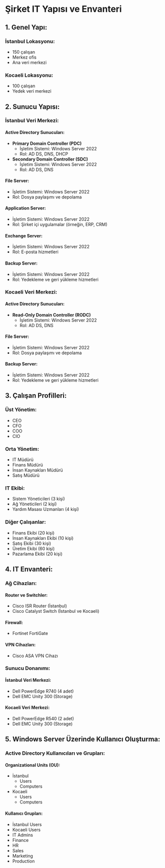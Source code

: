 # Şirket IT Yapısı ve Envanteri

## 1. Genel Yapı:
### İstanbul Lokasyonu:
- 150 çalışan
- Merkez ofis
- Ana veri merkezi

### Kocaeli Lokasyonu:
- 100 çalışan
- Yedek veri merkezi

## 2. Sunucu Yapısı:
### İstanbul Veri Merkezi:
#### Active Directory Sunucuları:
- **Primary Domain Controller (PDC)**
  - İşletim Sistemi: Windows Server 2022
  - Rol: AD DS, DNS, DHCP
- **Secondary Domain Controller (SDC)**
  - İşletim Sistemi: Windows Server 2022
  - Rol: AD DS, DNS

#### File Server:
- İşletim Sistemi: Windows Server 2022
- Rol: Dosya paylaşımı ve depolama

#### Application Server:
- İşletim Sistemi: Windows Server 2022
- Rol: Şirket içi uygulamalar (örneğin, ERP, CRM)

#### Exchange Server:
- İşletim Sistemi: Windows Server 2022
- Rol: E-posta hizmetleri

#### Backup Server:
- İşletim Sistemi: Windows Server 2022
- Rol: Yedekleme ve geri yükleme hizmetleri

### Kocaeli Veri Merkezi:
#### Active Directory Sunucuları:
- **Read-Only Domain Controller (RODC)**
  - İşletim Sistemi: Windows Server 2022
  - Rol: AD DS, DNS

#### File Server:
- İşletim Sistemi: Windows Server 2022
- Rol: Dosya paylaşımı ve depolama

#### Backup Server:
- İşletim Sistemi: Windows Server 2022
- Rol: Yedekleme ve geri yükleme hizmetleri

## 3. Çalışan Profilleri:
### Üst Yönetim:
- CEO
- CFO
- COO
- CIO

### Orta Yönetim:
- IT Müdürü
- Finans Müdürü
- İnsan Kaynakları Müdürü
- Satış Müdürü

### IT Ekibi:
- Sistem Yöneticileri (3 kişi)
- Ağ Yöneticileri (2 kişi)
- Yardım Masası Uzmanları (4 kişi)

### Diğer Çalışanlar:
- Finans Ekibi (20 kişi)
- İnsan Kaynakları Ekibi (10 kişi)
- Satış Ekibi (30 kişi)
- Üretim Ekibi (60 kişi)
- Pazarlama Ekibi (20 kişi)

## 4. IT Envanteri:
### Ağ Cihazları:
#### Router ve Switchler:
- Cisco ISR Router (İstanbul)
- Cisco Catalyst Switch (İstanbul ve Kocaeli)

#### Firewall:
- Fortinet FortiGate

#### VPN Cihazları:
- Cisco ASA VPN Cihazı

### Sunucu Donanımı:
#### İstanbul Veri Merkezi:
- Dell PowerEdge R740 (4 adet)
- Dell EMC Unity 300 (Storage)

#### Kocaeli Veri Merkezi:
- Dell PowerEdge R540 (2 adet)
- Dell EMC Unity 300 (Storage)

## 5. Windows Server Üzerinde Kullanıcı Oluşturma:
### Active Directory Kullanıcıları ve Grupları:
#### Organizational Units (OU):
- İstanbul
  - Users
  - Computers
- Kocaeli
  - Users
  - Computers

#### Kullanıcı Grupları:
- İstanbul Users
- Kocaeli Users
- IT Admins
- Finance
- HR
- Sales
- Marketing
- Production
